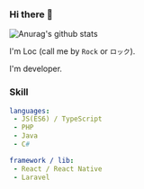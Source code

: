 ### Hi there 👋

![Anurag's github stats](https://github-readme-stats.vercel.app/api?username=loclv&show_icons=true&theme=bear)

I'm Loc (call me by `Rock` or `ロック`).

I'm developer.

### Skill

```yaml
languages:
 - JS(ES6) / TypeScript
 - PHP
 - Java
 - C#

framework / lib:
 - React / React Native
 - Laravel
```

